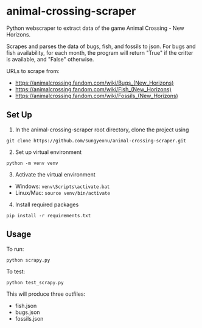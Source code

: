 # animal-crossing-scraper
Python webscraper to extract data of the game Animal Crossing - New Horizons.

Scrapes and parses the data of bugs, fish, and fossils to json.
For bugs and fish availability, for each month, the program will return "True" if the critter is available, and "False" otherwise.

URLs to scrape from: 
- https://animalcrossing.fandom.com/wiki/Bugs_(New_Horizons)
- https://animalcrossing.fandom.com/wiki/Fish_(New_Horizons)
- https://animalcrossing.fandom.com/wiki/Fossils_(New_Horizons)

## Set Up
1. In the animal-crossing-scraper root directory, clone the project using 
```
git clone https://github.com/sungyeonu/animal-crossing-scraper.git
```

2. Set up virtual environment
```
python -m venv venv
```

3. Activate the virtual environment
- Windows: `venv\Scripts\activate.bat`
- Linux/Mac: `source venv/bin/activate`

4. Install required packages
```
pip install -r requirements.txt
```

## Usage
To run:
```
python scrapy.py
```

To test:
```
python test_scrapy.py
```

This will produce three outfiles: 
- fish.json
- bugs.json 
- fossils.json
